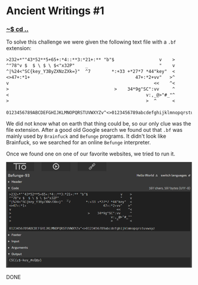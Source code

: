 # Ancient Writings #1

### [~$ cd ..](../)

To solve this challenge we were given the following text file with a `.bf` extension:

```
>232+*""43*52**5+65+:*4::**3:*21+:** "b"$                 v    >
^"78"v $  $ \ $ \ $<"x32P"    _                           "    v
^|%24<"SC{key_Y3ByZXNzZXk=}"  ^7        *:+33 +*27*7 *44"key"  <
<>47+:*1+                                        47+:*2+vv"   >^
v                                                       <<    ^<
>                                        >    34*9g"SC":vv     ^
<                                                    v:,_@>"#_"^
>                                                    >  ^      <

0123456789ABCDEFGHIJKLMNOPQRSTUVWXYZv^<>0123456789abcdefghijklmnopqrstuvwxyz
```

We did not know what on earth that thing could be, so our only clue was the file extension.
After a good old Google search we found out that `.bf` was mainly used by `Brainfuck` and `Befunge` programs.
It didn't look like Brainfuck, so we searched for an online `Befunge` interpreter.

Once we found one on one of our favorite websites, we tried to run it.

![result](assets/tio.png)

DONE
